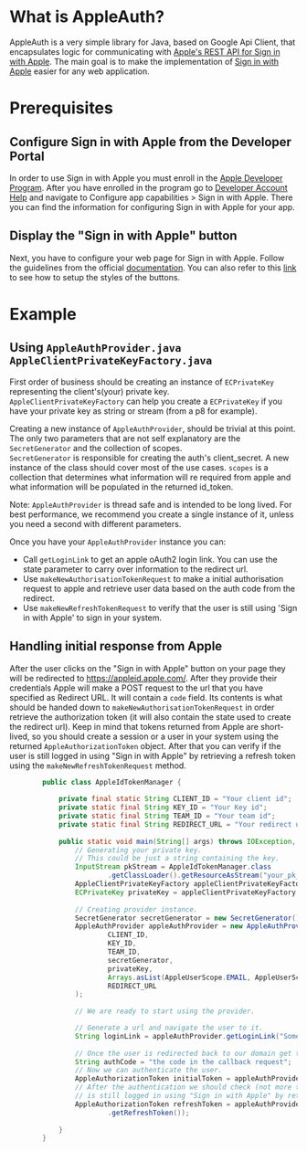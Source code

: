# What is AppleAuth?
AppleAuth is a very simple library for Java, based on Google Api Client, that encapsulates logic for communicating with [Apple's REST API for Sign in with Apple](https://developer.apple.com/documentation/sign_in_with_apple/sign_in_with_apple_rest_api).
The main goal is to make the implementation of [Sign in with Apple](https://developer.apple.com/sign-in-with-apple/) easier for any web application.

# Prerequisites
## Configure Sign in with Apple from the Developer Portal
In order to use Sign in with Apple you must enroll in the [Apple Developer Program](https://developer.apple.com/programs/enroll/).
After you have enrolled in the program go to [Developer Account Help](https://help.apple.com/developer-account/) and navigate to Configure app capabilities > Sign in with Apple.
There you can find the information for configuring Sign in with Apple for your app.

## Display the "Sign in with Apple" button
Next, you have to configure your web page for Sign in with Apple. Follow the guidelines from the official [documentation](https://developer.apple.com/documentation/sign_in_with_apple/sign_in_with_apple_js/configuring_your_webpage_for_sign_in_with_apple). You can also refer to this [link](https://developer.apple.com/documentation/sign_in_with_apple/sign_in_with_apple_js/displaying_sign_in_with_apple_buttons) to see how to setup the styles of the buttons.

# Example
## Using `AppleAuthProvider.java` `AppleClientPrivateKeyFactory.java`
First order of business should be creating an instance of `ECPrivateKey` representing the client's(your) private key.<br/>
`AppleClientPrivateKeyFactory` can help you create a `ECPrivateKey` if you have your private key as string or stream (from a p8 for example).

Creating a new instance of `AppleAuthProvider`, should be trivial at this point. The only two parameters that are not 
self explanatory are the `SecretGenerator` and the collection of scopes.<br/>
`SecretGenerator` is responsible for creating the auth's client_secret. A new instance of the class should cover most of the use cases.
`scopes` is a collection that determines what information will re required from apple and what information will be populated in the returned id_token.

Note: `AppleAuthProvider` is thread safe and is intended to be long lived. For best performance, we recommend you create a single instance of it, unless you need a second with different parameters.

Once you have your `AppleAuthProvider` instance you can:  
- Call `getLoginLink` to get an apple oAuth2 login link. You can use the state parameter to carry over information to the redirect url.
- Use `makeNewAuthorisationTokenRequest` to make a initial authorisation request to apple and retrieve user data based on the auth code from the redirect.
- Use `makeNewRefreshTokenRequest` to verify that the user is still using 'Sign in with Apple' to sign in your system.
## Handling initial response from Apple
After the user clicks on the "Sign in with Apple" button on your page they will be redirected to https://appleid.apple.com/. 
After they provide their credentials Apple will make a POST request to the url that you have specified as Redirect URL. 
It will contain a `code` field. Its contents is what should be handed down to `makeNewAuthorisationTokenRequest` in order retrieve the authorization token (it will also contain the state used to create the redirect url).
Keep in mind that tokens returned from Apple are short-lived, so you should create a session or a user in your system 
using the returned `AppleAuthorizationToken` object. After that you can verify if the user is 
still logged in using "Sign in with Apple" by retrieving a refresh token using the `makeNewRefreshTokenRequest` method.

```java
        public class AppleIdTokenManager {
        
            private final static String CLIENT_ID = "Your client id";
            private static final String KEY_ID = "Your Key id";
            private static final String TEAM_ID = "Your team id";
            private static final String REDIRECT_URL = "Your redirect url";
        
            public static void main(String[] args) throws IOException, InvalidKeySpecException {
                // Generating your private key.
                // This could be just a string containing the key.
                InputStream pkStream = AppleIdTokenManager.class
                        .getClassLoader().getResourceAsStream("your_pk_file.p8");
                AppleClientPrivateKeyFactory appleClientPrivateKeyFactory = new AppleClientPrivateKeyFactory();
                ECPrivateKey privateKey = appleClientPrivateKeyFactory.getEcPrivateKey(pkStream);
                
                // Creating provider instance.
                SecretGenerator secretGenerator = new SecretGenerator();
                AppleAuthProvider appleAuthProvider = new AppleAuthProvider(
                        CLIENT_ID,
                        KEY_ID,
                        TEAM_ID,
                        secretGenerator,
                        privateKey,
                        Arrays.asList(AppleUserScope.EMAIL, AppleUserScope.NAME),
                        REDIRECT_URL
                );
                
                // We are ready to start using the provider.

                // Generate a url and navigate the user to it.
                String loginLink = appleAuthProvider.getLoginLink("Some form of state");
                
                // Once the user is redirected back to our domain get the "code" in the request.
                String authCode = "the code in the callback request";
                // Now we can authenticate the user.
                AppleAuthorizationToken initialToken = appleAuthProvider.makeNewAuthorisationTokenRequest(authCode);
                // After the authentication we should check (not more than once every 24h) if the user 
                // is still logged in using "Sign in with Apple" by retrieving a refresh token.
                AppleAuthorizationToken refreshToken = appleAuthProvider.makeNewRefreshTokenRequest(initialToken
                        .getRefreshToken());
        
            }
        }
```
